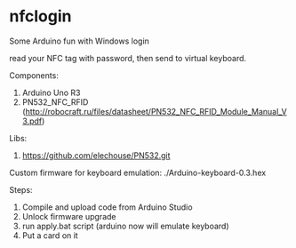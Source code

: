 # nfclogin
Some Arduino fun with Windows login

read your NFC tag with password, then send to virtual keyboard.

Components:
1) Arduino Uno R3
2) PN532_NFC_RFID (http://robocraft.ru/files/datasheet/PN532_NFC_RFID_Module_Manual_V3.pdf)


Libs:
1) https://github.com/elechouse/PN532.git 


Custom firmware for keyboard emulation:  ./Arduino-keyboard-0.3.hex


Steps:
1) Compile and upload code from Arduino Studio
2) Unlock firmware upgrade 
3) run apply.bat script (arduino now will emulate keyboard)
4) Put a card on it

